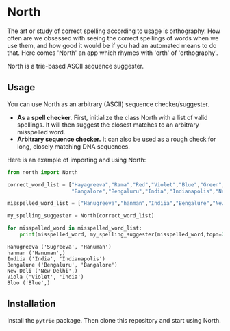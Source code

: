 # North

The art or study of correct spelling according to usage is orthography.
How often are we obsessed with seeing the correct spellings of words
when we use them, and how good it would be if you had an automated
means to do that.  Here comes 'North' an app which rhymes with 'orth'
of 'orthography'.

North is a trie-based ASCII sequence suggester.

## Usage

You can use North as an arbitrary (ASCII) sequence checker/suggester.

- **As a spell checker.**  First, initialize the class North 
with a list of valid spellings.  It will then suggest the closest matches
to an arbitrary misspelled word.
- **Arbitrary sequence checker.** It can also be used as a rough check for 
long, closely matching DNA sequences.

Here is an example of importing and using North:

```python
from north import North

correct_word_list = ["Hayagreeva","Rama","Red","Violet","Blue","Green","Hanuman","Sugreeva",
                     "Bangalore","Bengaluru","India","Indianapolis","New Delhi"]

misspelled_word_list = ["Hanugreeva","hanman","Indiia","Bengalure","New Deli","Viola","Bloo"]

my_spelling_suggester = North(correct_word_list)

for misspelled_word in misspelled_word_list:
    print(misspelled_word, my_spelling_suggester(misspelled_word,topn=2))
```

```
Hanugreeva ('Sugreeva', 'Hanuman')
hanman ('Hanuman',)
Indiia ('India', 'Indianapolis')
Bengalure ('Bengaluru', 'Bangalore')
New Deli ('New Delhi',)
Viola ('Violet', 'India')
Bloo ('Blue',)
```

## Installation

Install the `pytrie` package.  Then clone this repository and start using North.


